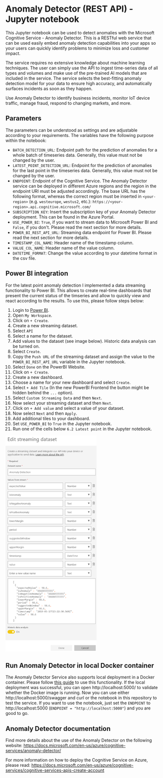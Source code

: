 # Anomaly Detector (REST API) - Jupyter notebook
This Jupyter notebook can be used to detect anomalies with the Microsoft Cognitive Service - Anomaly Detector. This is a RESTful web service that can be used easily embed anomaly detection capabilities into your apps so your users can quickly identify problems to minimize loss and customer impact.

The service requires no extensive knowledge about machine learning techniques. The user can simply use the API to ingest time-series data of all types and volumes and make use of the pre-trained AI models that are included in the service. The service selects the best-fitting anomaly detection model for your data to ensure high accuracy, and automatically surfaces incidents as soon as they happen.

Use Anomaly Detector to identify business incidents, monitor IoT device traffic, manage fraud, respond to changing markets, and more.

## Parameters
The parameters can be understood as settings and are adjustable according to your requirements. The variables have the following purpose within the notebook:

* `BATCH_DETECTION_URL`: Endpoint path for the prediction of anomalies for a whole batch of timeseries data. Generally, this value must not be changed by the user.
* `LATEST_POINT_DETECTION_URL`: Endpoint for the prediction of anomalies for the last point in the timeseries data. Generally, this value must not be changed by the user.
* `ENDPOINT`: Endpoint of the Cognitive Service. The Anomaly Detector service can be deployed in different Azure regions and the region in the endpoint URI must be adjusted accordingly. The base URL has the following format, whereas the correct region must be inserted in `<your-region>` (e.g. `westeurope`, `westus2`, etc.): `https://<your-region>.api.cognitive.microsoft.com/`
* `SUBSCRIPTION_KEY`: Insert the subscription key of your Anomaly Detector deployment. This can be found in the Azure Portal. 
* `USE_POWER_BI`: `True`, if you want to stream data to Microosft Power BI and `False`, if you don't. Please read the next section for more details.
* `POWER_BI_REST_API_URL`: Streaming data endpoint for Power BI. Please read the next section for more details.
* `TIMESTAMP_COL_NAME`: Header name of the timestamp column.
* `VALUE_COL_NAME`: Header name of the value column.
* `DATETIME_FORMAT`: Change the value according to your datetime format in the csv file.

## Power BI integration
For the latest point anomaly detection I implemented a data streaming functionality to Power BI. This allows to create real-time dashboards that present the current status of the timseries and allow to quickly view and react according to the results. To use this, please follow steps below:

1. Login to [Power BI](https://powerbi.microsoft.com/en-us/).
2. Open `My Workspace`.
3. Click on `+ Create`.
4. Create a new streaming dataset.
5. Select `API`
6. Select a name for the dataset.
7. Add values to the dataset (see image below). Historic data analysis can be turned on.
8. Select `Create`.
9. Copy the `Push URL` of the streaming dataset and assign the value to the `POWER_BI_REST_API_URL` variable in the Jupyter notebook.
10. Select `Done` on the PowerBI Website.
11. Click on `+ Create`.
12. Create a new dashboard.
13. Choose a name for your new dashboard and select `Create`.
14. Select `+ Add Tile` (In the new PowerBI Frontend the button might be hidden behind the `...` option).
15. Select `Custom Streaming Data` and then `Next`.
16. Now select your streaming dataset and then `Next`.
17. Click on `+ Add value` and select a value of your dataset.
18. Now select `Next` and then `Apply`.
19. Add additional tiles to your dashboard.
9. Set `USE_POWER_BI` to `True` in the Jupyter notebook.
10. Run one of the cells below `6.2 Latest point` in the Jupyter notebook.

<img src="media/powerbi.png" alt="Power BI Streaming dataset" width="300"/>

## Run Anomaly Detector in local Docker container
The Anomaly Detector Service also supports local deployment in a Docker container. Please follow [this guide](https://docs.microsoft.com/en-us/azure/cognitive-services/anomaly-detector/anomaly-detector-container-howto) to use this functionality. If the local deployment was successful, you can open http://localhost:5000/ to validate whether the Docker image is running. Now you can use either http://localhost:5000/swagger and curl or the notebook in this repository to test the service. If you want to use the notebook, just set the `ENDPOINT` to http://localhost:5000 (`ENDPOINT = "http://localhost:5000"`) and you are good to go.

## Anomaly Detector documentation
Find more details about the use of the Anomaly Detector on the following website: https://docs.microsoft.com/en-us/azure/cognitive-services/anomaly-detector/

For more information on how to deploy the Cognitive Service on Azure, please read: https://docs.microsoft.com/en-us/azure/cognitive-services/cognitive-services-apis-create-account
